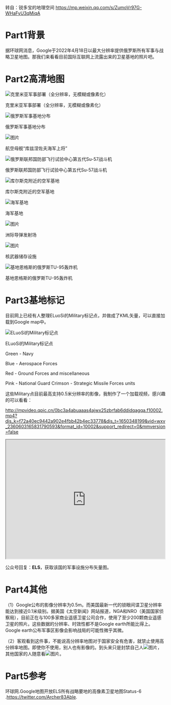 转自：锐多宝的地理空间 https://mp.weixin.qq.com/s/ZumoVr97G-WHaFyU3qMiqA

# Part1背景

据环球网消息，Google于2022年4月18日以最大分辨率提供俄罗斯所有军事与战略卫星地图。那我们来看看目前国际互联网上流露出来的卫星基地的照片吧。

# Part2高清地图

![克里米亚军事部署（全分辨率，无模糊或像素化）](https://mmbiz.qpic.cn/mmbiz_png/qRCxicPtm13LZpOFK2CsnokYibDM8oPmgziaIvTg0qQB1w9qKgKXU5Piae1BgAlgm8j6S0YsWich2qaXUCGzVusibxibQ/640?wx_fmt=png)

克里米亚军事部署（全分辨率，无模糊或像素化）

![俄罗斯军事基地分布](https://mmbiz.qpic.cn/mmbiz_jpg/qRCxicPtm13LZpOFK2CsnokYibDM8oPmgzXsh0PHRwUL2hgiaSnL3YiaMCgNAhd9Kx6hoEVO1F55JF9V7NTeahu1TQ/640?wx_fmt=jpeg)

俄罗斯军事基地分布

![图片](https://mmbiz.qpic.cn/mmbiz_png/qRCxicPtm13LZpOFK2CsnokYibDM8oPmgzAkYjzYRG08YLw4yomRSIKsRQkT3tvb6aaWBln1BJWialJAoCxcFKRYw/640?wx_fmt=png)

航空母舰“库兹涅佐夫海军上将”

![俄罗斯联邦国防部飞行试验中心第五代Su-57战斗机](https://mmbiz.qpic.cn/mmbiz_jpg/qRCxicPtm13LZpOFK2CsnokYibDM8oPmgzQ2CiaR3uR2B4RL3zib81LRxDsqwgErEWia6hSe22811y8r1bJiaNmK1rEw/640?wx_fmt=jpeg)

俄罗斯联邦国防部飞行试验中心第五代Su-57战斗机

![库尔斯克附近的空军基地](https://mmbiz.qpic.cn/mmbiz_jpg/qRCxicPtm13LZpOFK2CsnokYibDM8oPmgzxMial3VN2XtC0f48hv45lM05wZSRmEjmKfgYJz5NNvqIwVtLicjYcZow/640?wx_fmt=jpeg)

库尔斯克附近的空军基地

![海军基地](https://mmbiz.qpic.cn/mmbiz_jpg/qRCxicPtm13LZpOFK2CsnokYibDM8oPmgz88yCWB0OicrXZBcy0q3ibfvdG6GqdOKVj8yVCE6EqYiaHEKQ0IlhGdblQ/640?wx_fmt=jpeg)

海军基地

![图片](https://mmbiz.qpic.cn/mmbiz_png/qRCxicPtm13LZpOFK2CsnokYibDM8oPmgzrqujy0F6wCq6ic3iaoEx4xo41qAMwFMQiaD8DvLia35wOm8j5lux9wCoNg/640?wx_fmt=png)

洲际导弹发射场

![图片](https://mmbiz.qpic.cn/mmbiz_png/qRCxicPtm13LZpOFK2CsnokYibDM8oPmgzQJPp5ZhHZQYxPKUoOY0eajn0etMEHZw9m1RHhz0GeWmcIeibIYu2o9g/640?wx_fmt=png)

核武器储存设施

![基地恩格斯的俄罗斯TU-95轰炸机](https://mmbiz.qpic.cn/mmbiz_png/qRCxicPtm13LZpOFK2CsnokYibDM8oPmgzHj27PGFmQHwMiaBexLzPsxnw2vicDlx30ak878ExxIflTad6NicLxYwzQ/640?wx_fmt=png)

基地恩格斯的俄罗斯TU-95轰炸机

# Part3基地标记

目前网上已经有人整理ELuoSi的Military标记点，并做成了KML矢量，可以直接加载到Google map中。

![ELuoSi的Military标记点](https://mmbiz.qpic.cn/mmbiz_jpg/qRCxicPtm13LZpOFK2CsnokYibDM8oPmgzTibpA6clIETxIg0icAf4tFfs3q1Eia49CQmGG6vYOvUg3DrHTU5T70BHg/640?wx_fmt=jpeg)

ELuoSi的Military标记点

Green - Navy

Blue - Aerospace Forces

Red - Ground Forces and miscellaneous

Pink - National Guard Crimson - Strategic Missile Forces units

这些Military点目前最高支持0.5米分辨率的影像，我制作了一个加载视频，感兴趣的可以看看：

http://mpvideo.qpic.cn/0bc3a4abuaaas4ajwx25zbrfab6ddidqagqa.f10002.mp4?dis_k=f72a40ec9442a902e4fbb42b4ec33778&dis_t=1650348199&vid=wxv_2360603165831790593&format_id=10002&support_redirect=0&mmversion=false

<iframe src="http://mpvideo.qpic.cn/0bc3a4abuaaas4ajwx25zbrfab6ddidqagqa.f10002.mp4?dis_k=f72a40ec9442a902e4fbb42b4ec33778&dis_t=1650348199&vid=wxv_2360603165831790593&format_id=10002&support_redirect=0&mmversion=false" width=500 height=375>

<iframe src="//player.bilibili.com/player.html?aid=71865067&cid=124525990&page=1" scrolling="no" border="0" frameborder="no" framespacing="0" allowfullscreen="true" style="width:720px;height:480px"></iframe>
  
公众号回复：**ELS**，获取该国的军事设施分布矢量图。

# Part4其他

（1）Google公布的影像分辨率为0.5m。而美国最新一代的锁眼间谍卫星分辨率能达到接近0.1米级别。据美国《太空新闻》网站报道，NGA和NRO（美国国家侦察局），目前正在与100多家商业遥感卫星公司合作，使用了至少200颗商业遥感卫星的照片。这些数据的分辨率、时效性都不是Google earth所能比得上。Google earth公布军事区影像会影响战局的可能性微乎其微。

（2）客观看到这件事，不能说高分辨率地图对于国家安全有危害，就禁止使用高分辨率地图。即使你不使用，别人也有影像的。到头来只是封禁自己人![图片](https://mmbiz.qpic.cn/mmbiz_png/qRCxicPtm13LZpOFK2CsnokYibDM8oPmgz30PMclboc9q0lIuD6q3ZuL8IWGrnrYicZVHt8CNkhTaP7k8J1UNdLOw/640?wx_fmt=png)，其他国家的人随意看![图片](https://mmbiz.qpic.cn/mmbiz_png/qRCxicPtm13LZpOFK2CsnokYibDM8oPmgzE7aIN9XV7Maic3835SBqoDznBJWzO1jPJXJ1HAHZJFL9VloZSp0yyVQ/640?wx_fmt=png)。

# Part5参考

环球网.Google地图开放ELS所有战略要地的高像素卫星地图Status-6 .https://twitter.com/Archer83Able.
